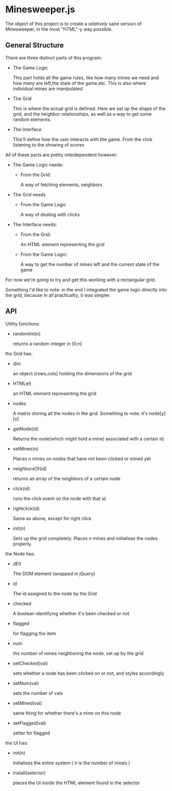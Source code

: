 Minesweeper.js
==============


The object of this project is to create a *relatively* sane version of Minesweeper, in the most
"HTML"-y way possible.

General Structure
-----------------

There are three distinct parts of this program:

- The Game Logic

	This part holds all the game rules, like how many mines we need and how many are left,the state of the game,etc. This is also where individual mines are manipulated

- The Grid 

	This is where the actual grid is defined. Here we set up the shape of the grid, and the neighbor relationships, as well as a way to get some random elements. 

- The Interface

	This'll define how the user interacts with the game. From the click listening to the showing of scores


All of these parts are pretty interdependent however:

- The Game Logic needs:
	
	- From the Grid:
	
		A way of fetching elements, neighbors

- The Grid needs

	- From the Game Logic

		A way of dealing with clicks

- The Interface needs:

	- From the Grid:

		An HTML element representing the grid

	- From the Game Logic:

		A way to get the number of mines left and the current state of the game



For now we're going to try and get this working with a rectangular grid.


Something I'd like to note: in the end I integrated the game logic directly into the grid,
because in all practicality, it was simpler.



API
---


Utility functions:

- randomInt(n)

	returns a random integer in [0;n[


the Grid has:

- dim

	an object {rows,cols} holding the dimensions of the grid

- HTMLelt

	an HTML element representing the grid

- nodes

	A matrix storing all the nodes in the grid. Something to note: it's node[y][x]

- getNode(id)

	Returns the node(which might hold a mine) associated with a certain id.

- setMines(n)

	Places n mines on nodes that have not been clicked or mined yet

- neighborsOf(id)

	returns an array of the neighbors of a certain node

- click(id)

	runs the click event on the node with that id

- rightclick(id)

	Same as above, except for right click

- init(n)

	Sets up the grid completely. Places n mines and initialises the nodes properly.




the Node has:

- dElt

	The DOM element (wrapped in jQuery)

- id

	The id assigned to the node by the Grid

- checked

	A boolean identifying whether it's been checked or not

- flagged

	for flagging the item

- num

	the number of mines neighboring the node. set up by the grid

- setChecked(val)

	sets whether a node has been clicked on or not, and styles acoordingly

- setNum(val)

	sets the number of vals

- setMined(val)

	same thing for whether there's a mine on this node

- setFlagged(val)

	setter for flagged

the UI has:

- init(n)

	Initialises the entire system ( n is the number of mines )

- install(selector)

	places the UI inside the HTML element found in the selector